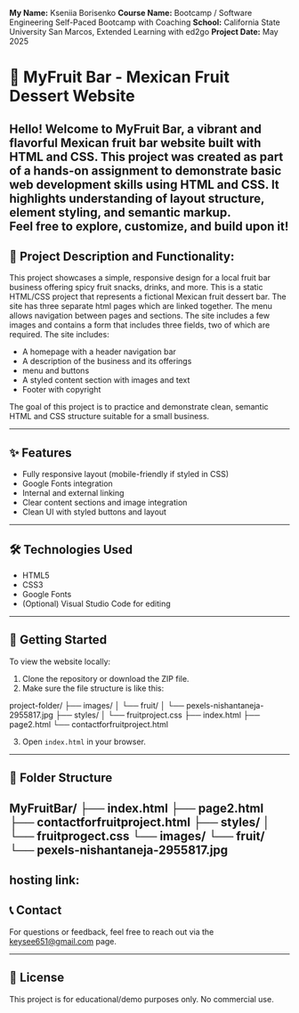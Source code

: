 **My Name:** Kseniia Borisenko
**Course Name:** Bootcamp  /  Software Engineering Self-Paced Bootcamp with Coaching
**School:** California State University San Marcos, Extended Learning with ed2go
**Project Date:** May 2025


# 🍓 MyFruit Bar - Mexican Fruit Dessert Website
Hello! Welcome to **MyFruit Bar**, a vibrant and flavorful Mexican fruit bar website built with HTML and CSS.
This project was created as part of a hands-on assignment to demonstrate basic web development skills using HTML and CSS.
It highlights understanding of layout structure, element styling, and semantic markup.  
Feel free to explore, customize, and build upon it!
---

## 📌 Project Description and Functionality: 
This project showcases a simple, responsive design for a local fruit bar business offering spicy fruit snacks, drinks, and more.
This is a static HTML/CSS project that represents a fictional Mexican fruit dessert bar.
The site has three separate html pages which are linked together. 
The menu allows navigation between pages and sections. The site includes a few images and contains a form that includes three fields, two of which are required.
The site includes:

- A homepage with a header navigation bar
- A description of the business and its offerings
- menu and buttons
- A styled content section with images and text
- Footer with copyright

The goal of this project is to practice and demonstrate clean, semantic HTML and CSS structure suitable for a small business.

---
## ✨ Features

- Fully responsive layout (mobile-friendly if styled in CSS)
- Google Fonts integration
- Internal and external linking
- Clear content sections and image integration
- Clean UI with styled buttons and layout

---

## 🛠️ Technologies Used

- HTML5
- CSS3
- Google Fonts
- (Optional) Visual Studio Code for editing

---

## 🚀 Getting Started

To view the website locally:

1. Clone the repository or download the ZIP file.
2. Make sure the file structure is like this:

project-folder/
├── images/
│ └── fruit/
│ └── pexels-nishantaneja-2955817.jpg
├── styles/
│ └── fruitproject.css
├── index.html
├── page2.html
└── contactforfruitproject.html


3. Open `index.html` in your browser.

---

## 📂 Folder Structure

MyFruitBar/
├── index.html
├── page2.html
├── contactforfruitproject.html
├── styles/
│ └── fruitprogect.css
└── images/
└── fruit/
└── pexels-nishantaneja-2955817.jpg
---


## hosting link:  
## 📞 Contact

For questions or feedback, feel free to reach out via the keysee651@gmail.com page.

---

## 📃 License

This project is for educational/demo purposes only. No commercial use.

